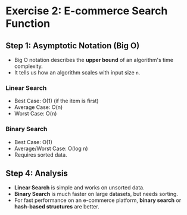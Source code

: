 # Exercise 2: E-commerce Search Function

## Step 1: Asymptotic Notation (Big O)
- Big O notation describes the **upper bound** of an algorithm's time complexity.
- It tells us how an algorithm scales with input size `n`.

### Linear Search
- Best Case: O(1) (if the item is first)
- Average Case: O(n)
- Worst Case: O(n)

### Binary Search
- Best Case: O(1)
- Average/Worst Case: O(log n)
- Requires sorted data.

## Step 4: Analysis
- **Linear Search** is simple and works on unsorted data.
- **Binary Search** is much faster on large datasets, but needs sorting.
- For fast performance on an e-commerce platform, **binary search** or **hash-based structures** are better.
